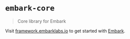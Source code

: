 # `embark-core`

> Core library for Embark

Visit [framework.embarklabs.io](https://framework.embarklabs.io/) to get started with
[Embark](https://github.com/embarklabs/embark).
